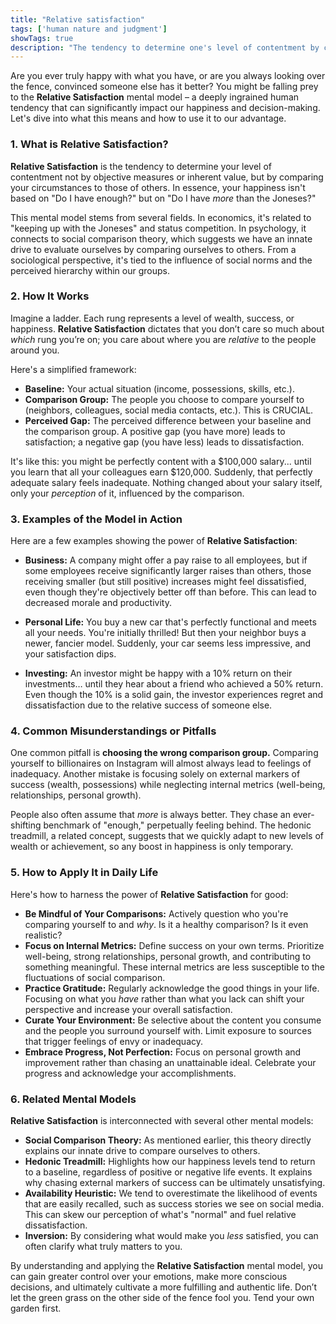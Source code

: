 ```yaml
---
title: "Relative satisfaction"
tags: ['human nature and judgment']
showTags: true
description: "The tendency to determine one's level of contentment by comparing circumstances to others rather than by absolute measures."
---
```



Are you ever truly happy with what you have, or are you always looking over the fence, convinced someone else has it better? You might be falling prey to the **Relative Satisfaction** mental model – a deeply ingrained human tendency that can significantly impact our happiness and decision-making. Let's dive into what this means and how to use it to our advantage.

### 1. What is Relative Satisfaction?

**Relative Satisfaction** is the tendency to determine your level of contentment not by objective measures or inherent value, but by comparing your circumstances to those of others. In essence, your happiness isn't based on "Do I have enough?" but on "Do I have *more* than the Joneses?"

This mental model stems from several fields. In economics, it's related to "keeping up with the Joneses" and status competition. In psychology, it connects to social comparison theory, which suggests we have an innate drive to evaluate ourselves by comparing ourselves to others. From a sociological perspective, it's tied to the influence of social norms and the perceived hierarchy within our groups.

### 2. How It Works

Imagine a ladder. Each rung represents a level of wealth, success, or happiness. **Relative Satisfaction** dictates that you don’t care so much about *which* rung you’re on; you care about where you are *relative* to the people around you.

Here's a simplified framework:

*   **Baseline:** Your actual situation (income, possessions, skills, etc.).
*   **Comparison Group:** The people you choose to compare yourself to (neighbors, colleagues, social media contacts, etc.). This is CRUCIAL.
*   **Perceived Gap:** The perceived difference between your baseline and the comparison group. A positive gap (you have more) leads to satisfaction; a negative gap (you have less) leads to dissatisfaction.

It's like this: you might be perfectly content with a $100,000 salary... until you learn that all your colleagues earn $120,000. Suddenly, that perfectly adequate salary feels inadequate. Nothing changed about your salary itself, only your *perception* of it, influenced by the comparison.

### 3. Examples of the Model in Action

Here are a few examples showing the power of **Relative Satisfaction**:

*   **Business:** A company might offer a pay raise to all employees, but if some employees receive significantly larger raises than others, those receiving smaller (but still positive) increases might feel dissatisfied, even though they're objectively better off than before. This can lead to decreased morale and productivity.

*   **Personal Life:** You buy a new car that's perfectly functional and meets all your needs. You're initially thrilled! But then your neighbor buys a newer, fancier model. Suddenly, your car seems less impressive, and your satisfaction dips.

*   **Investing:** An investor might be happy with a 10% return on their investments… until they hear about a friend who achieved a 50% return. Even though the 10% is a solid gain, the investor experiences regret and dissatisfaction due to the relative success of someone else.

### 4. Common Misunderstandings or Pitfalls

One common pitfall is **choosing the wrong comparison group.** Comparing yourself to billionaires on Instagram will almost always lead to feelings of inadequacy. Another mistake is focusing solely on external markers of success (wealth, possessions) while neglecting internal metrics (well-being, relationships, personal growth).

People also often assume that *more* is always better. They chase an ever-shifting benchmark of "enough," perpetually feeling behind. The hedonic treadmill, a related concept, suggests that we quickly adapt to new levels of wealth or achievement, so any boost in happiness is only temporary.

### 5. How to Apply It in Daily Life

Here's how to harness the power of **Relative Satisfaction** for good:

*   **Be Mindful of Your Comparisons:** Actively question who you're comparing yourself to and *why*. Is it a healthy comparison? Is it even realistic?
*   **Focus on Internal Metrics:** Define success on your own terms. Prioritize well-being, strong relationships, personal growth, and contributing to something meaningful. These internal metrics are less susceptible to the fluctuations of social comparison.
*   **Practice Gratitude:** Regularly acknowledge the good things in your life. Focusing on what you *have* rather than what you lack can shift your perspective and increase your overall satisfaction.
*   **Curate Your Environment:** Be selective about the content you consume and the people you surround yourself with. Limit exposure to sources that trigger feelings of envy or inadequacy.
*   **Embrace Progress, Not Perfection:** Focus on personal growth and improvement rather than chasing an unattainable ideal. Celebrate your progress and acknowledge your accomplishments.

### 6. Related Mental Models

**Relative Satisfaction** is interconnected with several other mental models:

*   **Social Comparison Theory:** As mentioned earlier, this theory directly explains our innate drive to compare ourselves to others.
*   **Hedonic Treadmill:** Highlights how our happiness levels tend to return to a baseline, regardless of positive or negative life events. It explains why chasing external markers of success can be ultimately unsatisfying.
*   **Availability Heuristic:** We tend to overestimate the likelihood of events that are easily recalled, such as success stories we see on social media. This can skew our perception of what's "normal" and fuel relative dissatisfaction.
*   **Inversion:** By considering what would make you *less* satisfied, you can often clarify what truly matters to you.

By understanding and applying the **Relative Satisfaction** mental model, you can gain greater control over your emotions, make more conscious decisions, and ultimately cultivate a more fulfilling and authentic life. Don’t let the green grass on the other side of the fence fool you. Tend your own garden first.

